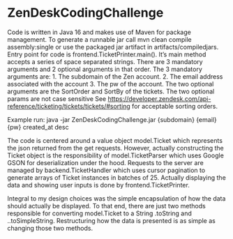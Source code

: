 # ZenDeskCodingChallenge

Code is written in Java 16 and makes use of Maven for package management. To generate a runnable jar call mvn clean compile assembly:single or use the packaged jar artifact in artifacts/compiledjars. Entry point for code is frontend.TicketPrinter.main(). It’s main method accepts a series of space separated strings. There are 3 mandatory arguments and 2 optional arguments in that order. The 3 mandatory arguments are: 1. The subdomain of the Zen account. 2. The email address associated with the account 3. The pw of the account. The two optional arguments are the SortOrder and SortBy of the tickets. The two optional params are not case sensitive See https://developer.zendesk.com/api-reference/ticketing/tickets/tickets/#sorting for acceptable sorting orders.


Example run: java -jar ZenDeskCodingChallenge.jar {subdomain} {email} {pw} created_at desc


The code is centered around a value object model.Ticket which represents the json returned from the get requests. However, actually constructing the Ticket object is the responsibility of model.TicketParser which uses Google GSON for deserialization under the hood. Requests to the server are managed by backend.TicketHandler which uses cursor pagination to generate arrays of Ticket instances in batches of 25. Actually displaying the data and showing user inputs is done by frontend.TicketPrinter. 


Integral to my design choices was the simple encapsulation of how the data should actually be displayed. To that end, there are just two methods responsible for converting model.Ticket to a String .toString and ..toSimpleString. Restructuring how the data is presented is as simple as changing those two methods.
